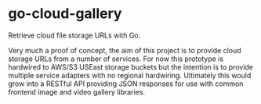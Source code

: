 go-cloud-gallery
================

Retrieve cloud file storage URLs with Go.

Very much a proof of concept, the aim of this project is to provide cloud storage URLs from a number of services.
For now this prototype is hardwired to AWS/S3 USEast storage buckets but the intention is to provide multiple service adapters with no regional hardwiring.
Ultimately this would grow into a RESTful API providing JSON responses for use with common frontend image and video gallery libraries. 
